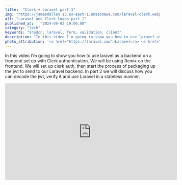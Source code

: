 ```yaml
---
title:  "Clerk + Laravel part 1"
img: "https://jamesdallen.s3.us-east-1.amazonaws.com/laravel-clerk.webp"
alt: "Laravel and Clerk logos part 1"
published_at:   "2024-08-02 19:00:00"
category: "tech"
keywords: "shadcn, laravel, form, validation, client"
description: "In this video I'm going to show you how to use laravel as a backend on a frontend set up with Clerk authentication. We will be using Remix on the frontend. We will set up clerk auth, then start the process of packaging up the jwt to send to our Laravel backend. In part 2 we will discuss how you can decode the jwt, verify it and use Laravel in a stateless manner."
photo_attribution: '<a href="https://laravel.com">Laravel</a> <a href="https://clerk.com/">Clerk.com</a>'
---
```

In this video I'm going to show you how to use laravel as a backend on a frontend set up with Clerk authentication. We will be using Remix on the frontend. We will set up clerk auth, then start the process of packaging up the jwt to send to our Laravel backend. In part 2 we will discuss how you can decode the jwt, verify it and use Laravel in a stateless manner.

<div class="video-container">
  <iframe width="560" height="315" src="https://www.youtube.com/embed/U9zWFTLcweE?si=-lhTLjJZv5vZEvNg" title="YouTube video player" frameborder="0" allow="accelerometer; autoplay; clipboard-write; encrypted-media; gyroscope; picture-in-picture; web-share" referrerpolicy="strict-origin-when-cross-origin" allowfullscreen></iframe>
</div>
